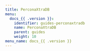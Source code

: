 ```yaml
---
title: PerconaXtraDB
menu:
  docs_{{ .version }}:
    identifier: guides-perconaxtradb
    name: PerconaXtraDB
    parent: guides
    weight: 10
menu_name: docs_{{ .version }}
---
```

